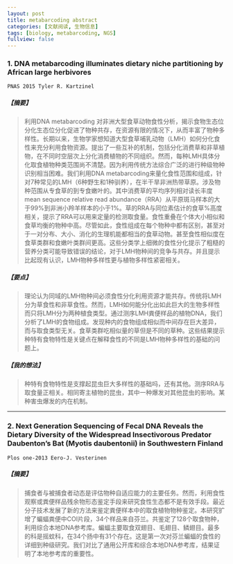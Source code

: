 ```yaml
---
layout: post
title: metabarcoding abstract
categories: [文献阅读, 生物信息]
tags: [biology, metabarcoding, NGS]
fullview: false
---
```


### 1. DNA metabarcoding illuminates dietary niche partitioning by African large herbivores

    PNAS 2015 Tyler R. Kartzinel

##### 【摘要】

> 利用DNA metabarcoding 对非洲大型食草动物食性分析，揭示食物生态位分化生态位分化促进了物种共存，在资源有限的情况下，从而丰富了物种多样性。长期以来，生物学家想知道大型食草哺乳动物（LMH）如何分化食性来充分利用食物资源。提出了一些互补的机制，包括分化消费草和非草植物，在不同时空层次上分化消费植物的不同组织。然而，每种LMH具体分化取食植物种类范围尚不清楚。因为利用传统方法综合广泛的进行种级物种识别相当困难。我们利用DNA metabarcoding来量化食性范围和组成，针对7种常见的LMH（6种野生和1种驯养），在半干旱非洲热带草原。涉及物种范围从专食草的到专食嫩叶的。其中消费草的平均序列相对读长丰度mean sequence relative read abundance（RRA）从平原斑马样本的大于99%到非洲小羚羊样本的小于1%。草的RRA与同位素估计的食草%高度相关，提示了RRA可以用来定量的检测取食量。食性重叠在个体大小相似和食草均衡的物种中高。尽管如此，食性组成在每个物种中都有区别，甚至对于一对分布、大小、消化的生理机能都相当的食草动物。甚至食性相似度在食草类群和食嫩叶类群间更高。这些分类学上细微的食性分化提示了粗糙的营养分类可能导致错误的结论，对于LMH物种间的竞争与共存。并且提示比起现有认识，LMH物种多样性更与植物多样性紧密相关。

##### 【要点】

> 理论认为同域的LMH物种间必须食性分化利用资源才能共存。传统将LMH分为草食性和非草食性。然而，LMH如何能分化出如此巨大的生物多样性而只将LMH分为两种植食类型。通过测序LMH粪便样品的植物DNA，我们分析了LMH的食物组成。发现种内的食物组成相似而中间存在巨大差异，而与取食类型无关。食草类群吃相似量的草但是不同的草种。这些结果提示种特有食物特性是关键点在解释食性的不同是LMH物种多样性的基础的问题上。

##### 【我的想法】

> 种特有食物特性是支撑起昆虫巨大多样性的基础吗，还有其他。测序RRA与取食量正相关。相同寄主植物的昆虫，其中一种爆发对其他昆虫的影响。某种害虫爆发的内在机制。

***

### 2. Next Generation Sequencing of Fecal DNA Reveals the Dietary Diversity of the Widespread Insectivorous Predator Daubenton’s Bat (Myotis daubentonii) in Southwestern Finland

    Plos one-2013 Eero-J. Vesterinen

##### 【摘要】

> 捕食者与被捕食者动态是评估物种自适应能力的主要任务。然而，利用食性观察或粪便样品残余物形态鉴定手段来研究食性生态都不是有效手段。最近分子技术发展了新的方法来鉴定粪便样本中的取食植物物种鉴定。本研究扩增了蝙蝠粪便中COI片段，34个样品来自芬兰。共鉴定了128个取食物种，利用综合本地DNA参考库。蝙蝠主要取食双翅目、毛翅目、鳞翅目。最多的科是摇蚊科，在34个扬中有31个存在。这是第一次对芬兰蝙蝠的食性的详细到种级研究。我们对比了通用公开库和综合本地DNA参考库，结果证明了本地参考库的重要性。
